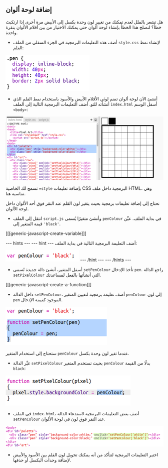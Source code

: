 ## إضافة لوحة ألوان

هل تشعر بالملل لعدم تمكنك من تغيير لون وحدة بكسل إلى الأبيض مرة أخرى إذا ارتكبتَ خطأ؟ لنصلح هذا الخطأ بإنشاء لوحة ألوان حتى يمكنك الاختيار من بين أقلام الألوان بنقرة واحدة.

+ أضف هذه التعليمات البرمجية في الجزء السفلي من الملف `style.css` لإنشاء نمط القلم:

![screenshot](images/pixel-art-pen.png)

+ أنشئ الآن لوحة ألوان تضم لونَي الأقلام الأبيض والأسود باستخدام نمط القلم الذي أنشأته للتو. أضف التعليمات البرمجية التالية إلى الملف `index.html` أسفل الوسم `<body>`:

![screenshot](images/pixel-art-palette.png)

تسمح لك الخاصية `=style` بإضافة تعليمات CSS البرمجية داخل ملف HTML، وهي مناسبة هنا.

نحتاج إلى إضافة تعليمات برمجية بحيث يتغير لون القلم عند النقر فوق أحد الألوان داخل لوحة الألوان.

+ انتقل إلى الملف `script.js` وأنشئ متغيرًا يُسمى `penColour` في بداية الملف. عيِّن قيمة المتغير إلى `'black'`.

[[[generic-javascript-create-variable]]]

--- hints ---
--- hint ---
أضف التعليمة البرمجية التالية في بداية الملف:

![screenshot](images/pixel-art-pencolour.png)
--- /hint ---
--- /hints ---

+ أسفل المتغير، أنشئ دالة جديدة تُسمى `setPenColour` تأخذ الإدخال `pen`. راجع الدالة `setPixelColour` التي أنشأتها بالفعل لمساعدتك.

[[[generic-javascript-create-a-function]]]

+ داخل الدالة `setPenColour`، أضف تعليمة برمجية لتعيين المتغير `penColour` إلى لون `pen` الموجود كقيمة الإدخال.

![screenshot](images/pixel-art-set-pen.png)

ستحتاج إلى استخدام المتغير `penColour` عندما تغير لون وحدة بكسل.

+ غيِّر الدالة `setPixelColour` بحيث تستخدم المتغير `penColour` بدلًا من القيمة `black`:

 ![screenshot](images/pixel-art-use-pen.png)

+ في الملف `index.html`، أضف بعض التعليمات البرمجية لاستدعاء الدالة `setPenColour` عند النقر فوق لون في لوحة الألوان.

![screenshot](images/pixel-art-palette-onclick.png)

+ اختبر التعليمات البرمجية لتتأكد من أنه يمكنك تحويل لون القلم بين الأسود والأبيض لإضافة وحدات البكسل أو حذفها.
